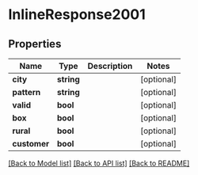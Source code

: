 # InlineResponse2001

## Properties
Name | Type | Description | Notes
------------ | ------------- | ------------- | -------------
**city** | **string** |  | [optional] 
**pattern** | **string** |  | [optional] 
**valid** | **bool** |  | [optional] 
**box** | **bool** |  | [optional] 
**rural** | **bool** |  | [optional] 
**customer** | **bool** |  | [optional] 

[[Back to Model list]](../../README.md#documentation-for-models) [[Back to API list]](../../README.md#documentation-for-api-endpoints) [[Back to README]](../../README.md)

